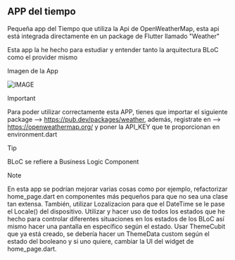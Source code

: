 ## APP del tiempo
<p>Pequeña app del Tiempo que utiliza la Api de OpenWeatherMap, esta api está integrada directamente en un package de Flutter llamado "Weather"</p>
<p>Esta app la he hecho para estudiar y entender tanto la arquitectura BLoC como el provider mismo</p>

<p>Imagen de la App</p>

![IMAGE](https://i.imgur.com/c7FgNV2.png)

>[!IMPORTANT]
> Para poder utilizar correctamente esta APP, tienes que importar el siguiente package --> https://pub.dev/packages/weather, además, registrate en --> https://openweathermap.org/ y poner la API_KEY que te proporcionan en environment.dart

>[!TIP]
>BLoC se refiere a Business Logic Component

>[!NOTE]
> En esta app se podrían mejorar varias cosas como por ejemplo, refactorizar home_page.dart en componentes más pequeños para que no sea una clase tan extensa.
> También, utilizar Lozalizacion para que el DateTime se le pase el Locale() del dispositivo.
> Utilizar y hacer uso de todos los estados que he hecho para controlar diferentes situaciones en los estados de los BLoC así mismo hacer una pantalla en específico según el estado.
> Usar ThemeCubit que ya está creado, se debería hacer un ThemeData custom según el estado del booleano y si uno quiere, cambiar la UI del widget de home_page.dart.
